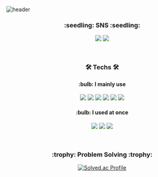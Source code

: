 ![header](https://capsule-render.vercel.app/api?type=slice&color=auto&height=300&section=header&text=JiwonHwang&fontSize=90)

<h3 align="center">:seedling: SNS :seedling:</h3>
<p align="center">
<a href="https://g-batman.tistory.com/" target="_blank"><img src="https://img.shields.io/badge/Tistory-000000?style=flat-squre&logo=tistory&logoColor=white"/></a>
<a href="https://www.instagram.com/g1__7070/" target="_blank"><img src="https://img.shields.io/badge/Instagram-E4405F?style=flat&logo=instagram&logoColor=white"/></a>
</p>

<br>
<h3 align="center">🛠︎ Techs 🛠︎</h3>
<h4 align="center">:bulb: I mainly use</h4>
<p align="center">
<img src="https://img.shields.io/badge/Python-3776AB?style=flat&logo=Python&logoColor=white">
<img src="https://img.shields.io/badge/Django-092E20?style=flat&logo=Django&logoColor=white">
<img src="https://img.shields.io/badge/JAVA-007396?style=flat&logo=openjdk&logoColor=white">
<img src="https://img.shields.io/badge/Spring-6DB33F?style=flat&logo=Spring&logoColor=white">
<img src="https://img.shields.io/badge/mysql-4479A1?style=flat&logo=mysql&logoColor=white">
<img src="https://img.shields.io/badge/html-E34F26?style=flat&logo=html5&logoColor=white">
</p>
<h4 align="center">:bulb: I used at once</h4>
<p align="center">
<img src="https://img.shields.io/badge/C-A8B9CC?style=flat&logo=C&logoColor=white">
<img src="https://img.shields.io/badge/css-1572B6?style=flat&logo=css3&logoColor=white">
<img src="https://img.shields.io/badge/Flask-000000?style=flat&logo=Flask&logoColor=white">
</p>

<br>

<p align="center">
<h3 align="center">:trophy: Problem Solving :trophy:</h3>
</p>


<div align="center">

[![Solved.ac Profile](http://mazassumnida.wtf/api/v2/generate_badge?boj=cutty824)](https://solved.ac/cutty824/)
</div>

<!--
**JiwonHwang01/JiwonHwang01** is a ✨ _special_ ✨ repository because its `README.md` (this file) appears on your GitHub profile.

Here are some ideas to get you started:

- 🔭 I’m currently working on ...
- 🌱 I’m currently learning ...
- 👯 I’m looking to collaborate on ...
- 🤔 I’m looking for help with ...
- 💬 Ask me about ...
- 📫 How to reach me: ...
- 😄 Pronouns: ...
- ⚡ Fun fact: ...
-->
